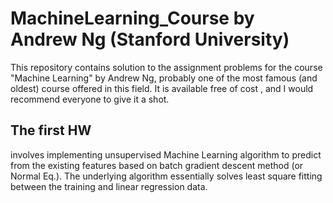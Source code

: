 # MachineLearning_Course by Andrew Ng (Stanford University)
This repository contains solution to the assignment problems for the course "Machine Learning" by Andrew Ng, probably one of the most famous (and oldest) course offered in this field. It is available free of cost
, and I would recommend everyone to give it a shot.
## The first HW
involves implementing unsupervised Machine Learning algorithm to predict from the existing features based on batch gradient descent method (or Normal Eq.). The underlying 
algorithm essentially solves least square fitting between the training and linear regression data.
